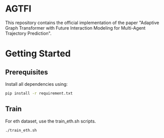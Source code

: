 # AGTFI
This repository contains the official implementation of the paper "Adaptive Graph Transformer with Future Interaction Modeling for
Multi-Agent Trajectory Prediction".
# Getting Started
## Prerequisites
Install all dependencies using:
``` bash
pip install -r requirement.txt
```
## Train
For eth dataset, use the train_eth.sh scripts.
```bash
./train_eth.sh
```
